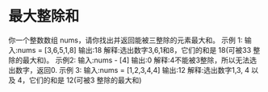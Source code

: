 # 最大整除和

你一个整数数组 nums，请你找出并返回能被三整除的元素最大和。
示例 1:
输入:nums = [3,6,5,1,8]
输出:18
解释:选出数字3,6,1和8，它们的和是 18(可被З3 整除的最大和)。
示例2:
输入:nums - [4]
输出:0
解释:4不能被3整除，所以无法选出数字，返回0.
示例 3:
输入:nums = [1,2,3,4,4]
输出:12
解释:选出数字1,3, 4 以及 4，它们的和是 12(可被3 整除的最大和)
